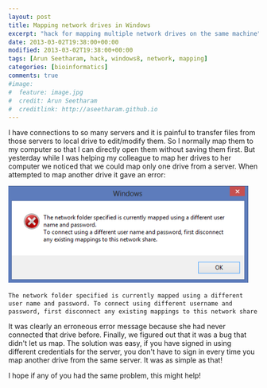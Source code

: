 ```yaml
---
layout: post
title: Mapping network drives in Windows
excerpt: "hack for mapping multiple network drives on the same machine"
date: 2013-03-02T19:38:00+00:00
modified: 2013-03-02T19:38:00+00:00
tags: [Arun Seetharam, hack, windows8, network, mapping]
categories: [bioinformatics]
comments: true
#image:
#  feature: image.jpg
#  credit: Arun Seetharam
#  creditlink: http://aseetharam.github.io
---
```


I have connections to so many servers and it is painful to transfer files from those servers to local drive to edit/modify them. So I normally map them to my computer so that I can directly open them without saving them first. But yesterday while I was helping my colleague to map her drives to her computer we noticed that we could map only one drive from a server. When attempted to map another drive it gave an error:

![error](/images/p2-error.png)


```
The network folder specified is currently mapped using a different user name and password. To connect using different username and password, first disconnect any existing mappings to this network share
```

It was clearly an erroneous error message because she had never connected that drive before. Finally, we figured out that it was a bug that didn't let us map. The solution was easy, if you have signed in using different credentials for the server, you don't have to sign in every time you map another drive from the same server. It was as simple as that!

I hope if any of you had the same problem, this might help!

